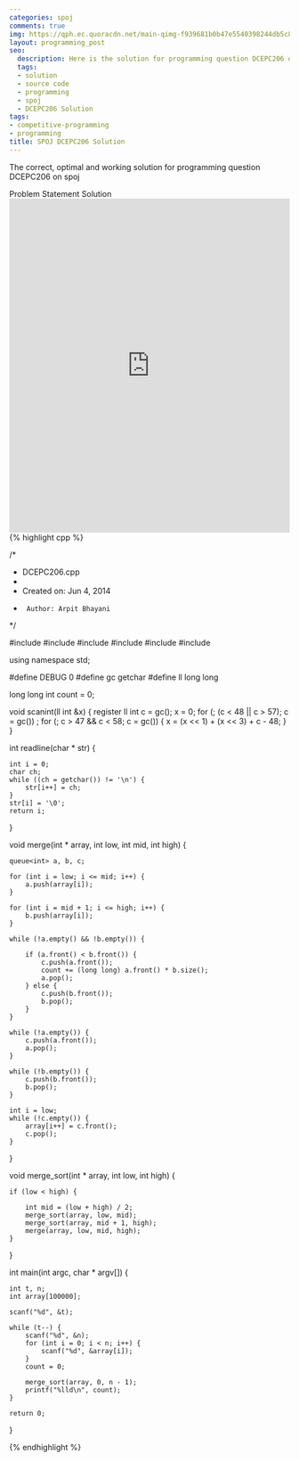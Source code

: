 ```yaml
---
categories: spoj
comments: true
img: https://qph.ec.quoracdn.net/main-qimg-f939681b0b47e5540398244db5c8966f?convert_to_webp=true
layout: programming_post
seo:
  description: Here is the solution for programming question DCEPC206 on spoj
  tags:
  - solution
  - source code
  - programming
  - spoj
  - DCEPC206 Solution
tags:
- competitive-programming
- programming
title: SPOJ DCEPC206 Solution
---
```

The correct, optimal and working solution for programming question DCEPC206 on spoj

<div class="ui secondary pointing large menu">
  <a class="grey item" data-tab="problem-statement">
    Problem Statement
  </a>
  <a class="active item grey" data-tab="solution">
    Solution
  </a>
</div>
<div class="ui bottom attached tab" data-tab="problem-statement">
    <iframe src="http://www.spoj.com/problems/DCEPC206/" width="100%" height="600px" style="overflow: scroll; border: none;"></iframe>
</div>
<div class="ui bottom attached active tab" data-tab="solution">
{% highlight cpp %}

/*
 * DCEPC206.cpp
 *
 *  Created on: Jun 4, 2014
 *      Author: Arpit Bhayani
 */

#include <cstdio>
#include <cstdlib>
#include <iostream>
#include <map>
#include <vector>
#include <queue>

using namespace std;

#define DEBUG 0
#define gc getchar
#define ll long long

long long int count = 0;

void scanint(ll int &x) {
	register ll int c = gc();
	x = 0;
	for (; (c < 48 || c > 57); c = gc())
		;
	for (; c > 47 && c < 58; c = gc()) {
		x = (x << 1) + (x << 3) + c - 48;
	}
}

int readline(char * str) {

	int i = 0;
	char ch;
	while ((ch = getchar()) != '\n') {
		str[i++] = ch;
	}
	str[i] = '\0';
	return i;
}

void merge(int * array, int low, int mid, int high) {

	queue<int> a, b, c;

	for (int i = low; i <= mid; i++) {
		a.push(array[i]);
	}

	for (int i = mid + 1; i <= high; i++) {
		b.push(array[i]);
	}

	while (!a.empty() && !b.empty()) {

		if (a.front() < b.front()) {
			c.push(a.front());
			count += (long long) a.front() * b.size();
			a.pop();
		} else {
			c.push(b.front());
			b.pop();
		}
	}

	while (!a.empty()) {
		c.push(a.front());
		a.pop();
	}

	while (!b.empty()) {
		c.push(b.front());
		b.pop();
	}

	int i = low;
	while (!c.empty()) {
		array[i++] = c.front();
		c.pop();
	}
}

void merge_sort(int * array, int low, int high) {

	if (low < high) {

		int mid = (low + high) / 2;
		merge_sort(array, low, mid);
		merge_sort(array, mid + 1, high);
		merge(array, low, mid, high);
	}
}

int main(int argc, char * argv[]) {

	int t, n;
	int array[100000];

	scanf("%d", &t);

	while (t--) {
		scanf("%d", &n);
		for (int i = 0; i < n; i++) {
			scanf("%d", &array[i]);
		}
		count = 0;

		merge_sort(array, 0, n - 1);
		printf("%lld\n", count);
	}

	return 0;
}


{% endhighlight %}
</div>
